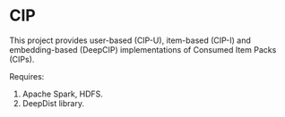 # CIP
This project provides user-based (CIP-U), item-based (CIP-I) and embedding-based (DeepCIP) implementations of Consumed Item Packs (CIPs).

Requires:
1. Apache Spark, HDFS.
2. DeepDist library.
